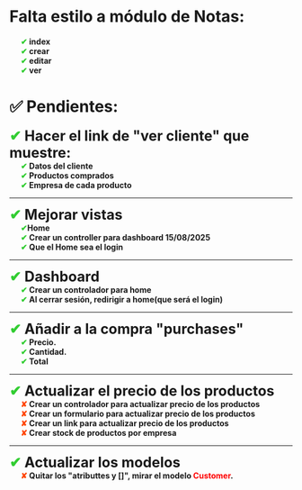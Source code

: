 # Falta estilo a módulo de Notas:

<div style="font-weight: bold; margin-left: 20px"><span style="color:limegreen;">✔</span> index</div>
<div style="font-weight: bold; margin-left: 20px"><span style="color:limegreen;">✔</span> crear</div>
<div style="font-weight: bold; margin-left: 20px"><span style="color:limegreen;">✔</span> editar</div>
<div style="font-weight: bold; margin-left: 20px"><span style="color:limegreen;">✔</span> ver</div>


# ✅ Pendientes:

<div style="font-weight: bold; font-size: 25px"><span style="color:limegreen;">✔</span> Hacer el link de "ver cliente" que muestre:</div>
<div style="font-weight: bold; margin-left: 20px"><span style="color:limegreen;">✔</span> Datos del cliente</div>
<div style="font-weight: bold; margin-left: 20px"><span style="color:limegreen;">✔</span> Productos comprados</div>
<div style="font-weight: bold; margin-left: 20px"><span style="color:limegreen;">✔</span> Empresa de cada producto</div>

---

<div style="font-weight: bold; font-size: 25px"><span style="color:limegreen;">✔</span> Mejorar vistas</div>
<div style="font-weight: bold;margin-left: 20px"><span style="color:limegreen;">✔</span>Home</div>
<div style="font-weight: bold;margin-left: 20px"><span style="color:limegreen;">✔</span> Crear un controller para dashboard 15/08/2025</div>
<div style="font-weight: bold;margin-left: 20px"><span style="color:limegreen;">✔</span> Que el Home sea el login</div>

---

<div style="font-weight: bold; font-size: 25px"><span style="color:limegreen;">✔</span>  Dashboard </div>       
<div style="font-weight: bold;margin-left: 20px"><span style="color:limegreen;">✔</span> Crear un controlador para home</div>
<div style="font-weight: bold;margin-left: 20px"><span style="color:limegreen;">✔</span> Al cerrar sesión, redirigir a home(que será el login)</div>

---


<div style="font-weight: bold; font-size: 25px"><span style="color:limegreen;">✔</span>   Añadir a la compra "purchases"</div>
<div style="font-weight: bold;margin-left: 20px"><span style="color:limegreen;">✔</span> Precio.</div>
<div style="font-weight: bold;margin-left: 20px"><span style="color:limegreen;">✔</span> Cantidad.</div>
<div style="font-weight: bold;margin-left: 20px"><span style="color:limegreen;">✔</span> Total</div>

---

<div style="font-weight: bold; font-size: 25px"><span style="color:limegreen;">✔</span> Actualizar el precio de los productos</div>
<div style="font-weight: bold;margin-left: 20px"><span style="color:orangered;">✘</span> Crear un controlador para actualizar precio de los productos</div>
<div style="font-weight: bold;margin-left: 20px"><span style="color:orangered;">✘</span> Crear un formulario para actualizar precio de los productos</div>
<div style="font-weight: bold;margin-left: 20px"><span style="color:orangered;">✘</span> Crear un link para actualizar precio de los productos</div>
<div style="font-weight: bold;margin-left: 20px"><span style="color:orangered;">✘</span> Crear stock de productos por empresa</div>

---

<div style="font-weight: bold; font-size: 25px"><span style="color:limegreen;">✔</span> Actualizar los modelos</div>
    <div style="font-weight: bold;margin-left: 20px"><span style="color:orangered;">✘</span> Quitar los "atributtes y []", mirar el modelo <span style="color: red">Customer</span>.</div>
